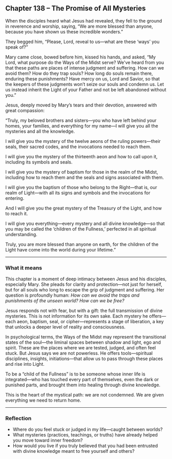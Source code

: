 ## Chapter 138 – The Promise of All Mysteries

When the disciples heard what Jesus had revealed, they fell to the ground in reverence and worship, saying, “We are more blessed than anyone, because you have shown us these incredible wonders.”

They begged him, “Please, Lord, reveal to us—what are these ‘ways’ you speak of?”

Mary came close, bowed before him, kissed his hands, and asked, “My Lord, what purpose do the Ways of the Midst serve? We've heard from you that these paths are places of intense judgment and suffering. How can we avoid them? How do they trap souls? How long do souls remain there, enduring these punishments? Have mercy on us, Lord and Savior, so that the keepers of these judgments won’t seize our souls and condemn us. Let us instead inherit the Light of your Father and not be left abandoned without you.”

Jesus, deeply moved by Mary’s tears and their devotion, answered with great compassion:

“Truly, my beloved brothers and sisters—you who have left behind your homes, your families, and everything for my name—I will give you all the mysteries and all the knowledge.

I will give you the mystery of the twelve aeons of the ruling powers—their seals, their sacred codes, and the invocations needed to reach them.

I will give you the mystery of the thirteenth aeon and how to call upon it, including its symbols and seals.

I will give you the mystery of baptism for those in the realm of the Midst, including how to reach them and the seals and signs associated with them.

I will give you the baptism of those who belong to the Right—that is, our realm of Light—with all its signs and symbols and the invocations for entering.

And I will give you the great mystery of the Treasury of the Light, and how to reach it.

I will give you everything—every mystery and all divine knowledge—so that you may be called the ‘children of the Fullness,’ perfected in all spiritual understanding.

Truly, you are more blessed than anyone on earth, for the children of the Light have come into the world during your lifetime.”

---

### What it means

This chapter is a moment of deep intimacy between Jesus and his disciples, especially Mary. She pleads for clarity and protection—not just for herself, but for all souls who long to escape the grip of judgment and suffering. Her question is profoundly human: *How can we avoid the traps and punishments of the unseen world? How can we be free?*

Jesus responds not with fear, but with a gift: the full transmission of divine mysteries. This is not information for its own sake. Each mystery he offers—each aeon, baptism, seal, or cipher—represents a stage of liberation, a key that unlocks a deeper level of reality and consciousness.

In psychological terms, the Ways of the Midst may represent the transitional states of the soul—the liminal spaces between shadow and light, ego and spirit. These are the places where we are tested, judged, and often feel stuck. But Jesus says we are not powerless. He offers tools—spiritual disciplines, insights, initiations—that allow us to pass through these places and rise into Light.

To be a “child of the Fullness” is to be someone whose inner life is integrated—who has touched every part of themselves, even the dark or punished parts, and brought them into healing through divine knowledge.

This is the heart of the mystical path: we are not condemned. We are given everything we need to return home.

---

### Reflection

* Where do you feel stuck or judged in my life—caught between worlds?
* What mysteries (practices, teachings, or truths) have already helped you move toward inner freedom?
* How would you live if you truly believed that you had been entrusted with divine knowledge meant to free yourself and others?
